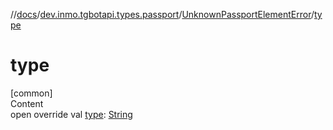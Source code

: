 //[docs](../../../index.md)/[dev.inmo.tgbotapi.types.passport](../index.md)/[UnknownPassportElementError](index.md)/[type](type.md)



# type  
[common]  
Content  
open override val [type](type.md): [String](https://kotlinlang.org/api/latest/jvm/stdlib/kotlin/-string/index.html)  



